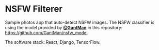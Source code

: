 NSFW Filterer
=============

Sample photos app that auto-detect NSFW images. The NSFW classifier is using the model provided 
by <a href="https://github.com/GantMan"><strong>@GantMan</strong></a> in this repository: 
https://github.com/GantMan/nsfw_model

The software stack: React, Django, TensorFlow.

